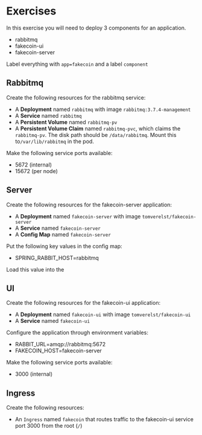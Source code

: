 # Exercises

In this exercise you will need to deploy 3 components for an application.

- rabbitmq
- fakecoin-ui
- fakecoin-server

Label everything with `app=fakecoin` and a label `component`

## Rabbitmq

Create the following resources for the rabbitmq service:

- A **Deployment** named `rabbitmq` with image `rabbitmq:3.7.4-management`
- A **Service** named `rabbitmq`
- A **Persistent Volume** named `rabbitmq-pv`
- A **Persistent Volume Claim** named `rabbitmq-pvc`, 
which claims the `rabbitmq-pv`. 
The disk path should be `/data/rabbitmq`.
Mount this to`/var/lib/rabbitmq` in the pod.


Make the following service ports available:
- 5672 (internal)
- 15672 (per node)

## Server

Create the following resources for the fakecoin-server application:

- A **Deployment** named `fakecoin-server` with image `tomverelst/fakecoin-server`
- A **Service** named `fakecoin-server`
- A **Config Map** named `fakecoin-server`

Put the following key values in the config map: 

- SPRING_RABBIT_HOST=rabbitmq

Load this value into the 

## UI

Create the following resources for the fakecoin-ui application:

- A **Deployment** named `fakecoin-ui`  with image `tomverelst/fakecoin-ui`
- A **Service** named `fakecoin-ui`

Configure the application through environment variables:
- RABBIT_URL=amqp://rabbitmq:5672
- FAKECOIN_HOST=fakecoin-server

Make the following service ports available:
- 3000 (internal)

## Ingress

Create the following resources: 

- An `Ingress` named `fakecoin` that routes traffic to the fakecoin-ui service port 3000 from the root (`/`)
